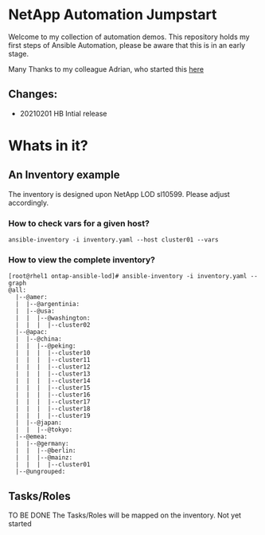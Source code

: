 # NetApp Automation Jumpstart
Welcome to my collection of automation demos. This repository holds my first steps of Ansible Automation, please be aware that this is in an early stage.

Many Thanks to my colleague Adrian, who started this [here](https://github.com/AdrianBronder/ntap-automation)

## Changes:
* 20210201 HB Intial release


# Whats in it?
## An Inventory example
The inventory is designed upon NetApp LOD sl10599. Please adjust accordingly.

### How to check vars for a given host?
```
ansible-inventory -i inventory.yaml --host cluster01 --vars 
```

### How to view the complete inventory?
```
[root@rhel1 ontap-ansible-lod]# ansible-inventory -i inventory.yaml --graph
@all:
  |--@amer:
  |  |--@argentinia:
  |  |--@usa:
  |  |  |--@washington:
  |  |  |  |--cluster02
  |--@apac:
  |  |--@china:
  |  |  |--@peking:
  |  |  |  |--cluster10
  |  |  |  |--cluster11
  |  |  |  |--cluster12
  |  |  |  |--cluster13
  |  |  |  |--cluster14
  |  |  |  |--cluster15
  |  |  |  |--cluster16
  |  |  |  |--cluster17
  |  |  |  |--cluster18
  |  |  |  |--cluster19
  |  |--@japan:
  |  |  |--@tokyo:
  |--@emea:
  |  |--@germany:
  |  |  |--@berlin:
  |  |  |--@mainz:
  |  |  |  |--cluster01
  |--@ungrouped:
```



## Tasks/Roles 
TO BE DONE
The Tasks/Roles will be mapped on the inventory. Not yet started
